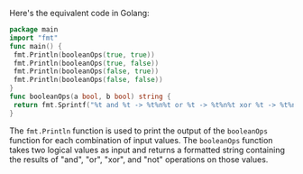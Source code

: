 Here's the equivalent code in Golang:
```go
package main
import "fmt"
func main() {
 fmt.Println(booleanOps(true, true))
 fmt.Println(booleanOps(true, false))
 fmt.Println(booleanOps(false, true))
 fmt.Println(booleanOps(false, false))
}
func booleanOps(a bool, b bool) string {
 return fmt.Sprintf("%t and %t -> %t%n%t or %t -> %t%n%t xor %t -> %t%nnot %t -> %t", a, b, a && b, a, b, a || b, a, b, a ^ b, a, !a)
}
``` 
The `fmt.Println` function is used to print the output of the `booleanOps` function for each combination of input values. The `booleanOps` function takes two logical values as input and returns a formatted string containing the results of "and", "or", "xor", and "not" operations on those values.

